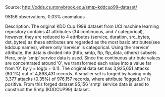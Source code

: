 Source: 
http://odds.cs.stonybrook.edu/smtp-kddcup99-dataset/

95156 observations, 0.03% anomalous

Description:
The original KDD Cup 1999 dataset from UCI machine learning repository contains 41 attributes (34 continuous, and 7 categorical), however, they are reduced to 4 attributes (service, duration, src_bytes, dst_bytes) as these attributes are regarded as the most basic attributes(see kddcup.names), where only ‘service’ is categorical. Using the ‘service’ attribute, the data is divided into {http, smtp, ftp, ftp_data, others} subsets. Here, only ‘smtp’ service data is used. Since the continuous attribute values are concentrated around ‘0’, we transformed each value into a value far from ‘0’, by y = log(x + 0.1). The original data set has 3,925,651 attacks (80.1%) out of 4,898,431 records. A smaller set is forged by having only 3,377 attacks (0.35%) of 976,157 records, where attribute ‘logged_in’ is positive. From this forged dataset 95,156 ‘smtp’ service data is used to construct the Smtp (KDDCUP99) dataset. 